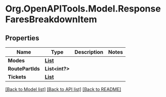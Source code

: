 # Org.OpenAPITools.Model.ResponseFaresBreakdownItem

## Properties

Name | Type | Description | Notes
------------ | ------------- | ------------- | -------------
**Modes** | [**List<ResponseTransportationMode>**](ResponseTransportationMode.md) |  | 
**RoutePartIds** | **List<int?>** |  | 
**Tickets** | [**List<ResponseFareTicket>**](ResponseFareTicket.md) |  | 

[[Back to Model list]](../README.md#documentation-for-models) [[Back to API list]](../README.md#documentation-for-api-endpoints) [[Back to README]](../README.md)

